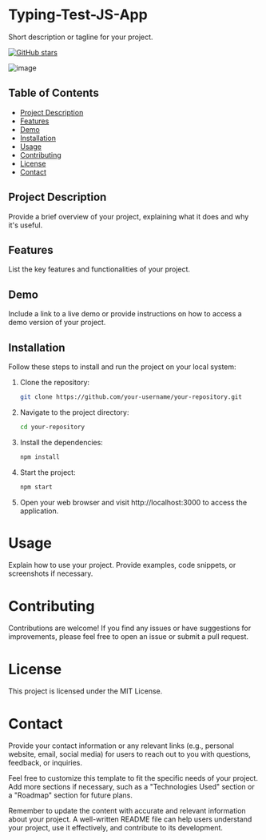 # Typing-Test-JS-App

Short description or tagline for your project.

[![GitHub stars](https://img.shields.io/github/stars/neeraj542/Typing-Test-JS-App.svg?style=social)](https://github.com/neeraj542/Typing-Test-JS-App/stargazers)

![image](https://github.com/neeraj542/Typing-Test-JS-App/assets/114648043/df6241ac-3bc2-453c-8784-c73018202f5e)


## Table of Contents

- [Project Description](#project-description)
- [Features](#features)
- [Demo](#demo)
- [Installation](#installation)
- [Usage](#usage)
- [Contributing](#contributing)
- [License](#license)
- [Contact](#contact)

## Project Description

Provide a brief overview of your project, explaining what it does and why it's useful.

## Features

List the key features and functionalities of your project.

## Demo

Include a link to a live demo or provide instructions on how to access a demo version of your project.

## Installation

Follow these steps to install and run the project on your local system:

1. Clone the repository:

   ```bash
   git clone https://github.com/your-username/your-repository.git
   
2. Navigate to the project directory:

    ```bash
    cd your-repository

3. Install the dependencies:

    ```bash
    npm install

4. Start the project:

    ```bash 
    npm start

5. Open your web browser and visit http://localhost:3000 to access the application.

# Usage
Explain how to use your project. Provide examples, code snippets, or screenshots if necessary.

# Contributing
Contributions are welcome! If you find any issues or have suggestions for improvements, please feel free to open an issue or submit a pull request.

# License
This project is licensed under the MIT License.

# Contact
Provide your contact information or any relevant links (e.g., personal website, email, social media) for users to reach out to you with questions, feedback, or inquiries.

Feel free to customize this template to fit the specific needs of your project. Add more sections if necessary, such as a "Technologies Used" section or a "Roadmap" section for future plans.

Remember to update the content with accurate and relevant information about your project. A well-written README file can help users understand your project, use it effectively, and contribute to its development.
